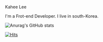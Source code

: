 Kahee Lee

I'm a Frot-end Developer.
I live in south-Korea.

![Anurag's GitHub stats](https://github-readme-stats.vercel.app/api?username=Tomas1876&&show_icons=true&theme=tokyonight)

[![Hits](https://hits.seeyoufarm.com/api/count/incr/badge.svg?url=https%3A%2F%2Fgithub.com%2FTomas1876&count_bg=%2379C83D&title_bg=%23555555&icon=&icon_color=%23E7E7E7&title=hits&edge_flat=false)](https://hits.seeyoufarm.com)

